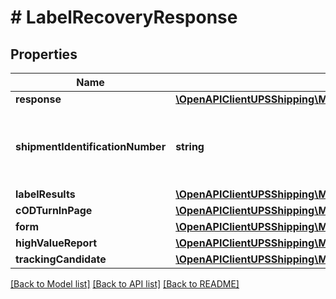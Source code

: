 # # LabelRecoveryResponse

## Properties

Name | Type | Description | Notes
------------ | ------------- | ------------- | -------------
**response** | [**\OpenAPIClientUPSShipping\Model\LabelRecoveryResponseResponse**](LabelRecoveryResponseResponse.md) |  |
**shipmentIdentificationNumber** | **string** | Tracking number of the leading package in the shipment | [optional]
**labelResults** | [**\OpenAPIClientUPSShipping\Model\LabelRecoveryResponseLabelResults[]**](LabelRecoveryResponseLabelResults.md) |  |
**cODTurnInPage** | [**\OpenAPIClientUPSShipping\Model\LabelRecoveryResponseCODTurnInPage**](LabelRecoveryResponseCODTurnInPage.md) |  | [optional]
**form** | [**\OpenAPIClientUPSShipping\Model\LabelRecoveryResponseForm**](LabelRecoveryResponseForm.md) |  | [optional]
**highValueReport** | [**\OpenAPIClientUPSShipping\Model\LabelRecoveryResponseHighValueReport**](LabelRecoveryResponseHighValueReport.md) |  | [optional]
**trackingCandidate** | [**\OpenAPIClientUPSShipping\Model\LabelRecoveryResponseTrackingCandidate[]**](LabelRecoveryResponseTrackingCandidate.md) |  | [optional]

[[Back to Model list]](../../README.md#models) [[Back to API list]](../../README.md#endpoints) [[Back to README]](../../README.md)
